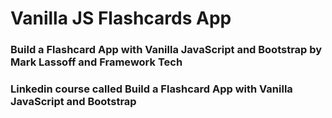 # Vanilla JS Flashcards App

### Build a Flashcard App with Vanilla JavaScript and Bootstrap by Mark Lassoff and Framework Tech

### Linkedin course called Build a Flashcard App with Vanilla JavaScript and Bootstrap
